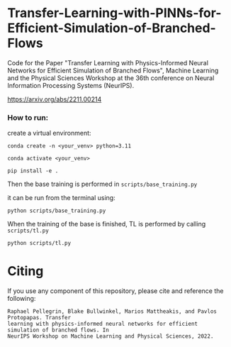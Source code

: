 # Transfer-Learning-with-PINNs-for-Efficient-Simulation-of-Branched-Flows

Code for the Paper "Transfer Learning with Physics-Informed Neural Networks for Efficient Simulation of Branched Flows", Machine Learning and the Physical Sciences Workshop at the 36th conference on Neural Information Processing Systems (NeurIPS).

https://arxiv.org/abs/2211.00214

### How to run:

create a virtual environment:

```
conda create -n <your_venv> python=3.11

conda activate <your_venv>

pip install -e .
```

Then the base training is performed in ```scripts/base_training.py```

it can be run from the terminal using:

```
python scripts/base_training.py
```

When the training of the base is finished, TL is performed by calling ```scripts/tl.py```

```
python scripts/tl.py
```

# Citing

If you use any component of this repository, please cite and reference the following:

```
Raphael Pellegrin, Blake Bullwinkel, Marios Mattheakis, and Pavlos Protopapas. Transfer
learning with physics-informed neural networks for efficient simulation of branched flows. In
NeurIPS Workshop on Machine Learning and Physical Sciences, 2022.
```



